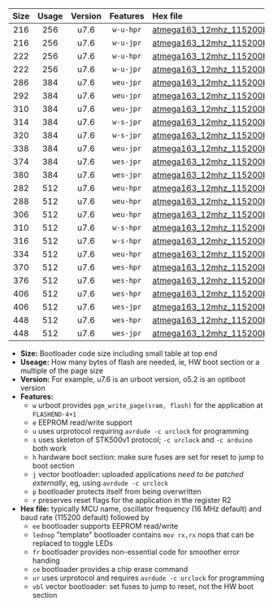 |Size|Usage|Version|Features|Hex file|
|:-:|:-:|:-:|:-:|:--|
|216|256|u7.6|`w-u-hpr`|[atmega163_12mhz_115200bps_ur.hex](https://raw.githubusercontent.com/stefanrueger/urboot/main//atmega163_12mhz_115200bps_ur.hex)|
|216|256|u7.6|`w-u-jpr`|[atmega163_12mhz_115200bps_ur_vbl.hex](https://raw.githubusercontent.com/stefanrueger/urboot/main//atmega163_12mhz_115200bps_ur_vbl.hex)|
|222|256|u7.6|`w-u-hpr`|[atmega163_12mhz_115200bps_lednop_ur.hex](https://raw.githubusercontent.com/stefanrueger/urboot/main//atmega163_12mhz_115200bps_lednop_ur.hex)|
|222|256|u7.6|`w-u-jpr`|[atmega163_12mhz_115200bps_lednop_ur_vbl.hex](https://raw.githubusercontent.com/stefanrueger/urboot/main//atmega163_12mhz_115200bps_lednop_ur_vbl.hex)|
|286|384|u7.6|`weu-jpr`|[atmega163_12mhz_115200bps_ee_ur_vbl.hex](https://raw.githubusercontent.com/stefanrueger/urboot/main//atmega163_12mhz_115200bps_ee_ur_vbl.hex)|
|292|384|u7.6|`weu-jpr`|[atmega163_12mhz_115200bps_ee_lednop_ur_vbl.hex](https://raw.githubusercontent.com/stefanrueger/urboot/main//atmega163_12mhz_115200bps_ee_lednop_ur_vbl.hex)|
|310|384|u7.6|`weu-jpr`|[atmega163_12mhz_115200bps_ee_lednop_fr_ur_vbl.hex](https://raw.githubusercontent.com/stefanrueger/urboot/main//atmega163_12mhz_115200bps_ee_lednop_fr_ur_vbl.hex)|
|314|384|u7.6|`w-s-jpr`|[atmega163_12mhz_115200bps_vbl.hex](https://raw.githubusercontent.com/stefanrueger/urboot/main//atmega163_12mhz_115200bps_vbl.hex)|
|320|384|u7.6|`w-s-jpr`|[atmega163_12mhz_115200bps_lednop_vbl.hex](https://raw.githubusercontent.com/stefanrueger/urboot/main//atmega163_12mhz_115200bps_lednop_vbl.hex)|
|338|384|u7.6|`weu-jpr`|[atmega163_12mhz_115200bps_ee_lednop_fr_ce_ur_vbl.hex](https://raw.githubusercontent.com/stefanrueger/urboot/main//atmega163_12mhz_115200bps_ee_lednop_fr_ce_ur_vbl.hex)|
|374|384|u7.6|`wes-jpr`|[atmega163_12mhz_115200bps_ee_vbl.hex](https://raw.githubusercontent.com/stefanrueger/urboot/main//atmega163_12mhz_115200bps_ee_vbl.hex)|
|380|384|u7.6|`wes-jpr`|[atmega163_12mhz_115200bps_ee_lednop_vbl.hex](https://raw.githubusercontent.com/stefanrueger/urboot/main//atmega163_12mhz_115200bps_ee_lednop_vbl.hex)|
|282|512|u7.6|`weu-hpr`|[atmega163_12mhz_115200bps_ee_ur.hex](https://raw.githubusercontent.com/stefanrueger/urboot/main//atmega163_12mhz_115200bps_ee_ur.hex)|
|288|512|u7.6|`weu-hpr`|[atmega163_12mhz_115200bps_ee_lednop_ur.hex](https://raw.githubusercontent.com/stefanrueger/urboot/main//atmega163_12mhz_115200bps_ee_lednop_ur.hex)|
|306|512|u7.6|`weu-hpr`|[atmega163_12mhz_115200bps_ee_lednop_fr_ur.hex](https://raw.githubusercontent.com/stefanrueger/urboot/main//atmega163_12mhz_115200bps_ee_lednop_fr_ur.hex)|
|310|512|u7.6|`w-s-hpr`|[atmega163_12mhz_115200bps.hex](https://raw.githubusercontent.com/stefanrueger/urboot/main//atmega163_12mhz_115200bps.hex)|
|316|512|u7.6|`w-s-hpr`|[atmega163_12mhz_115200bps_lednop.hex](https://raw.githubusercontent.com/stefanrueger/urboot/main//atmega163_12mhz_115200bps_lednop.hex)|
|334|512|u7.6|`weu-hpr`|[atmega163_12mhz_115200bps_ee_lednop_fr_ce_ur.hex](https://raw.githubusercontent.com/stefanrueger/urboot/main//atmega163_12mhz_115200bps_ee_lednop_fr_ce_ur.hex)|
|370|512|u7.6|`wes-hpr`|[atmega163_12mhz_115200bps_ee.hex](https://raw.githubusercontent.com/stefanrueger/urboot/main//atmega163_12mhz_115200bps_ee.hex)|
|376|512|u7.6|`wes-hpr`|[atmega163_12mhz_115200bps_ee_lednop.hex](https://raw.githubusercontent.com/stefanrueger/urboot/main//atmega163_12mhz_115200bps_ee_lednop.hex)|
|406|512|u7.6|`wes-hpr`|[atmega163_12mhz_115200bps_ee_lednop_fr.hex](https://raw.githubusercontent.com/stefanrueger/urboot/main//atmega163_12mhz_115200bps_ee_lednop_fr.hex)|
|406|512|u7.6|`wes-jpr`|[atmega163_12mhz_115200bps_ee_lednop_fr_vbl.hex](https://raw.githubusercontent.com/stefanrueger/urboot/main//atmega163_12mhz_115200bps_ee_lednop_fr_vbl.hex)|
|448|512|u7.6|`wes-hpr`|[atmega163_12mhz_115200bps_ee_lednop_fr_ce.hex](https://raw.githubusercontent.com/stefanrueger/urboot/main//atmega163_12mhz_115200bps_ee_lednop_fr_ce.hex)|
|448|512|u7.6|`wes-jpr`|[atmega163_12mhz_115200bps_ee_lednop_fr_ce_vbl.hex](https://raw.githubusercontent.com/stefanrueger/urboot/main//atmega163_12mhz_115200bps_ee_lednop_fr_ce_vbl.hex)|

- **Size:** Bootloader code size including small table at top end
- **Useage:** How many bytes of flash are needed, ie, HW boot section or a multiple of the page size
- **Version:** For example, u7.6 is an urboot version, o5.2 is an optiboot version
- **Features:**
  + `w` urboot provides `pgm_write_page(sram, flash)` for the application at `FLASHEND-4+1`
  + `e` EEPROM read/write support
  + `u` uses urprotocol requiring `avrdude -c urclock` for programming
  + `s` uses skeleton of STK500v1 protocol; `-c urclock` and `-c arduino` both work
  + `h` hardware boot section: make sure fuses are set for reset to jump to boot section
  + `j` vector bootloader: uploaded applications *need to be patched externally*, eg, using `avrdude -c urclock`
  + `p` bootloader protects itself from being overwritten
  + `r` preserves reset flags for the application in the register R2
- **Hex file:** typically MCU name, oscillator frequency (16 MHz default) and baud rate (115200 default) followed by
  + `ee` bootloader supports EEPROM read/write
  + `lednop` "template" bootloader contains `mov rx,rx` nops that can be replaced to toggle LEDs
  + `fr` bootloader provides non-essential code for smoother error handing
  + `ce` bootloader provides a chip erase command
  + `ur` uses urprotocol and requires `avrdude -c urclock` for programming
  + `vbl` vector bootloader: set fuses to jump to reset, not the HW boot section
